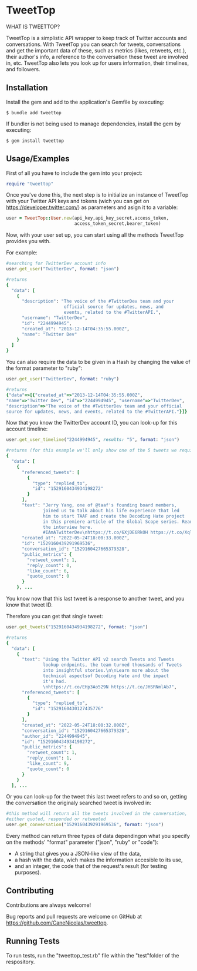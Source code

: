 # TweetTop

WHAT IS TWEETTOP?

TweetTop is a simplistic API wrapper to keep track of Twitter 
accounts and conversations.
With TweetTop you can search for tweets, conversations and get the 
important data of these, such as metrics (likes, retweets, etc.), 
their author's info, a reference to the conversation these tweet 
are involved in, etc.
TweetTop also lets you look up for users information, their timelines, and 
followers.

## Installation

Install the gem and add to the application's Gemfile by executing:

    $ bundle add tweettop

If bundler is not being used to manage dependencies, install the gem by executing:

    $ gem install tweettop
## Usage/Examples

First of all you have to include the gem into your project: 
```ruby
require "tweettop"
```
Once you've done this, the next step is to initialize an instance
of TweetTop with your Twitter API keys and tokens (wich you can 
get on https://developer.twitter.com/) as parameters and asign it 
to a variable:
```ruby
user = TweetTop::User.new(api_key,api_key_secret,access_token,
                          access_token_secret,bearer_token)
```
Now, with your user set up, you can start using all the methods
TweetTop provides you with.

For example:
```ruby
#searching for TwitterDev account info
user.get_user("TwitterDev", format: "json")

#returns
{
  "data": [
    {
      "description": "The voice of the #TwitterDev team and your 
                      official source for updates, news, and
                      events, related to the #TwitterAPI.",
      "username": "TwitterDev",
      "id": "2244994945",
      "created_at": "2013-12-14T04:35:55.000Z",
      "name": "Twitter Dev"
    }
  ]
}
```
You can also require the data to be given in a Hash by changing the
value of the format parameter to "ruby":
```ruby
user.get_user("TwitterDev", format: "ruby")

#returns
{"data"=>[{"created_at"=>"2013-12-14T04:35:55.000Z", 
"name"=>"Twitter Dev", "id"=>"2244994945", "username"=>"TwitterDev",
"description"=>"The voice of the #TwitterDev team and your official
source for updates, news, and events, related to the #TwitterAPI."}]}
```
Now that you know the TwitterDev account ID, you can look-up for
this account timeline:
```ruby
user.get_user_timeline("2244994945", results: "5", format: "json")

#returns (for this example we'll only show one of the 5 tweets we required)
{
  "data": [
    {
      "referenced_tweets": [
        {
          "type": "replied_to",
          "id": "1529160434934198272"
        }
      ],
      "text": "Jerry Yang, one of @taaf's founding board members, 
              joined us to talk about his life experience that led 
              him to start TAAF and create the Decoding Hate project
              in this premiere article of the Global Scope series. Read
              the interview here. 
              #IAmATwitterDev\nhttps://t.co/6XjDE6RkOH https://t.co/XqlNWW0o3q",
      "created_at": "2022-05-24T18:00:33.000Z",
      "id": "1529160439291969536",
      "conversation_id": "1529160427665379328",
      "public_metrics": {
        "retweet_count": 1,
        "reply_count": 0,
        "like_count": 6,
        "quote_count": 0
      }
    }, ...
```
You know now that this last tweet is a response to another tweet,
and you know that tweet ID.

Therefore you can get that single tweet:
```ruby
user.get_tweets("1529160434934198272", format: "json")

#returns
{
  "data": [
    {
      "text": "Using the Twitter API v2 search Tweets and Tweets
              lookup endpoints, the team turned thousands of Tweets 
              into insightful stories.\n\nLearn more about the
              technical aspectsof Decoding Hate and the impact 
              it's had.
              \nhttps://t.co/EHp3Ao529N https://t.co/JHSRNmlAb7",
      "referenced_tweets": [
        {
          "type": "replied_to",
          "id": "1529160430127435776"
        }
      ],
      "created_at": "2022-05-24T18:00:32.000Z",
      "conversation_id": "1529160427665379328",
      "author_id": "2244994945",
      "id": "1529160434934198272",
      "public_metrics": {
        "retweet_count": 1,
        "reply_count": 1,
        "like_count": 9,
        "quote_count": 0
      }
    }
  ], ...
```
Or you can look-up for the tweet this last tweet refers to and so on,
getting the conversation the originaly searched tweet is involved in:
```ruby
#this method will return all the tweets involved in the conversation,
#either quoted, responded or retweeted
user.get_conversation("1529160439291969536", format: "json")
```
Every method can return three types of data dependingon what
you specify on the methods' "format" parameter ("json", "ruby" or "code"):
  - A string that gives you a JSON-like view of the data,
  - a hash with the data, wich makes the information accesible to
    its use,
  - and an integer, the code that of the request's result
    (for testing purposes).
## Contributing

Contributions are always welcome!

Bug reports and pull requests are welcome on GitHub
at https://github.com/CaneNicolas/tweettop.


## Running Tests

To run tests, run the "tweettop_test.rb" file 
within the "test"folder of the respository.
